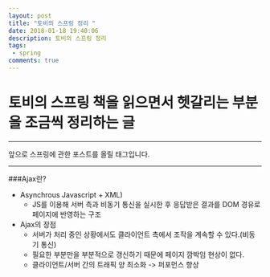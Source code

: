 ```yaml
---
layout: post
title: "토비의 스프링 정리 "
date: 2018-01-18 19:40:06
description: 토비의 스프링 정리
tags: 
 - spring
comments: true
---
```


# 토비의 스프링 책을 읽으면서 헷갈리는 부분을 조금씩 정리하는 글
---
앞으로 스프링에 관한 포스트를 올릴 태그입니다. 


---
###Ajax란?
- Asynchrous Javascript + XML)
    - JS를 이용해 서버 측과 비동기 통신을 실시한 후 응답받은 결과를 DOM 경유로 페이지에 반영하는 구조
- Ajax의 장점
    - 서버가 처리 중인 상황에서도 클라이언트 측에서 조작을 계속할 수 있다.(비동기 통신)
    - 필요한 부분만을 부분적으로 갱신하기 때문에 페이지 깜박임 현상이 없다. 
    - 클라이언트/서버 간의 트래픽 양 최소화 -> 퍼포먼스 향상